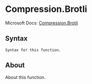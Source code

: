 # Compression.Brotli

Microsoft Docs: [Compression.Brotli](https://docs.microsoft.com/en-us/powerquery-m/compression-brotli)

## Syntax

```
Syntax for this function.
```

## About

About this function.

